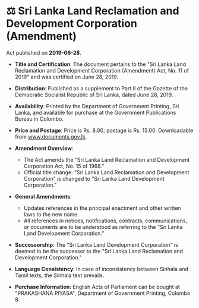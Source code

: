 # ⚖️  Sri Lanka Land Reclamation and Development Corporation (Amendment)

Act published on **2019-06-28**.

- **Title and Certification**: The document pertains to the "Sri Lanka Land Reclamation and Development Corporation (Amendment) Act, No. 11 of 2019" and was certified on June 28, 2019.

- **Distribution**: Published as a supplement to Part II of the Gazette of the Democratic Socialist Republic of Sri Lanka, dated June 28, 2019.

- **Availability**: Printed by the Department of Government Printing, Sri Lanka, and available for purchase at the Government Publications Bureau in Colombo.

- **Price and Postage**: Price is Rs. 8.00; postage is Rs. 15.00. Downloadable from www.documents.gov.lk.

- **Amendment Overview**:
  - The Act amends the "Sri Lanka Land Reclamation and Development Corporation Act, No. 15 of 1968."
  - Official title change: "Sri Lanka Land Reclamation and Development Corporation" is changed to "Sri Lanka Land Development Corporation."

- **General Amendments**:
  - Updates references in the principal enactment and other written laws to the new name.
  - All references in notices, notifications, contracts, communications, or documents are to be understood as referring to the "Sri Lanka Land Development Corporation."

- **Successorship**: The "Sri Lanka Land Development Corporation" is deemed to be the successor to the "Sri Lanka Land Reclamation and Development Corporation."

- **Language Consistency**: In case of inconsistency between Sinhala and Tamil texts, the Sinhala text prevails.

- **Purchase Information**: English Acts of Parliament can be bought at "PRAKASHANA PIYASA", Department of Government Printing, Colombo 8.
